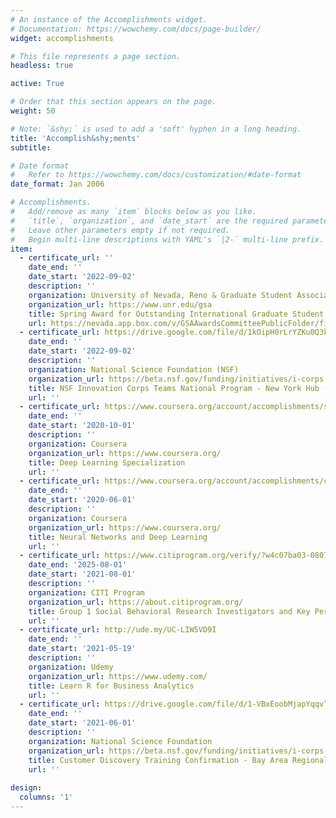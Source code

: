```yaml
---
# An instance of the Accomplishments widget.
# Documentation: https://wowchemy.com/docs/page-builder/
widget: accomplishments

# This file represents a page section.
headless: true

active: True

# Order that this section appears on the page.
weight: 50

# Note: `&shy;` is used to add a 'soft' hyphen in a long heading.
title: 'Accomplish&shy;ments'
subtitle:

# Date format
#   Refer to https://wowchemy.com/docs/customization/#date-format
date_format: Jan 2006

# Accomplishments.
#   Add/remove as many `item` blocks below as you like.
#   `title`, `organization`, and `date_start` are the required parameters.
#   Leave other parameters empty if not required.
#   Begin multi-line descriptions with YAML's `|2-` multi-line prefix.
item:
  - certificate_url: ''
    date_end: ''
    date_start: '2022-09-02'
    description: ''
    organization: University of Nevada, Reno & Graduate Student Association
    organization_url: https://www.unr.edu/gsa
    title: Spring Award for Outstanding International Graduate Student Scholarship
    url: https://nevada.app.box.com/v/GSAAwardsCommitteePublicFolder/file/1493379537050
  - certificate_url: https://drive.google.com/file/d/1kOipH0rLrYZKu0Q3kjLIJV6MfSf44QzA/view?usp=sharing
    date_end: ''
    date_start: '2022-09-02'
    description: ''
    organization: National Science Foundation (NSF)
    organization_url: https://beta.nsf.gov/funding/initiatives/i-corps
    title: NSF Innovation Corps Teams National Program - New York Hub ($50,000 Awarded)
    url: ''
  - certificate_url: https://www.coursera.org/account/accomplishments/specialization/certificate/CS7TWQXUVHKS
    date_end: ''
    date_start: '2020-10-01'
    description: ''
    organization: Coursera
    organization_url: https://www.coursera.org/
    title: Deep Learning Specialization
    url: ''
  - certificate_url: https://www.coursera.org/account/accomplishments/certificate/ML2DQEFD6HRV
    date_end: ''
    date_start: '2020-06-01'
    description: ''
    organization: Coursera
    organization_url: https://www.coursera.org/
    title: Neural Networks and Deep Learning
    url: ''
  - certificate_url: https://www.citiprogram.org/verify/?w4c07ba03-0807-4748-8346-ab595016efaf-44300131
    date_end: '2025-08-01'
    date_start: '2021-08-01'
    description: ''
    organization: CITI Program
    organization_url: https://about.citiprogram.org/
    title: Group 1 Social Behavioral Research Investigators and Key Personnel Group.
    url: ''
  - certificate_url: http://ude.my/UC-LIW5VD9I
    date_end: ''
    date_start: '2021-05-19'
    description: ''
    organization: Udemy
    organization_url: https://www.udemy.com/
    title: Learn R for Business Analytics
    url: ''
  - certificate_url: https://drive.google.com/file/d/1-VBxEoobMjapYqqvT_IIThroyOWywhLr/view?usp=sharing
    date_end: ''
    date_start: '2021-06-01'
    description: ''
    organization: National Science Foundation
    organization_url: https://beta.nsf.gov/funding/initiatives/i-corps
    title: Customer Discovery Training Confirmation - Bay Area Regional I-Corps Node - UC Berkeley
    url: ''
    
design:
  columns: '1'
---
```


